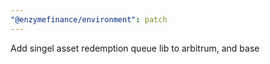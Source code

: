 ```yaml
---
"@enzymefinance/environment": patch
---
```


Add singel asset redemption queue lib to arbitrum, and base
